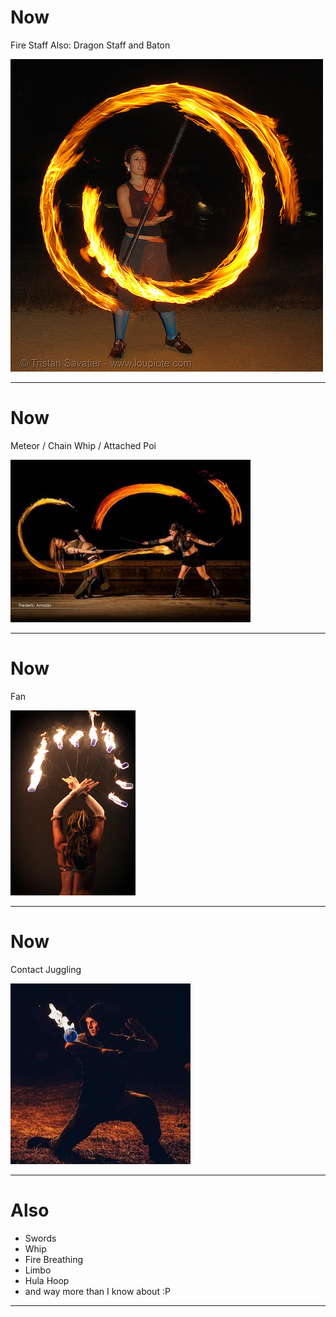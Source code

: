# Now

Fire Staff
Also: Dragon Staff and Baton

![Picture](img/firestaff.jpg)

---

# Now

Meteor / Chain Whip / Attached Poi

![Picture](img/firemeteor.jpg)

---

# Now

Fan

![Picture](img/firefan.jpg)

---

# Now

Contact Juggling

![Picture](img/fireball.jpg)

---

# Also

* Swords
* Whip
* Fire Breathing
* Limbo
* Hula Hoop
* and way more than I know about :P

---
